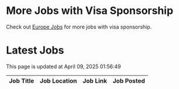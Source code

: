 # More Jobs with Visa Sponsorship

Check out [Europe Jobs](https://github.com/sureshparimi/europejobs#latest-jobs) for more jobs with visa sponsorship.

# Latest Jobs

This page is updated at April 09, 2025 01:56:49

| Job Title | Job Location | Job Link | Job Posted |
| --- | --- | --- | --- |
